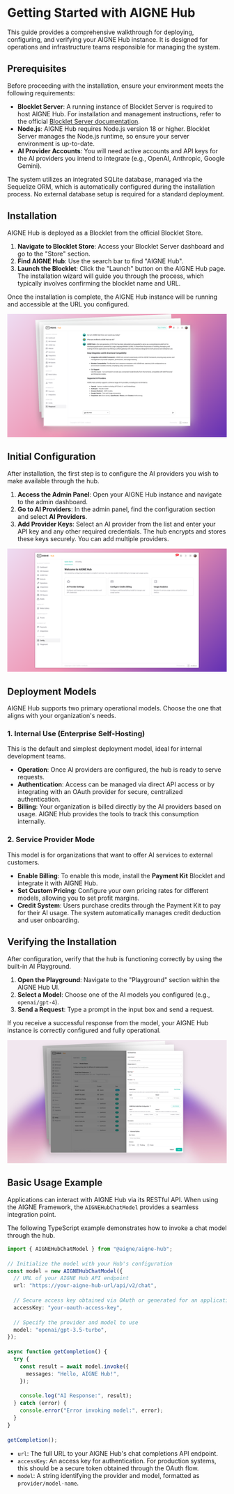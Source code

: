 # Getting Started with AIGNE Hub

This guide provides a comprehensive walkthrough for deploying, configuring, and verifying your AIGNE Hub instance. It is designed for operations and infrastructure teams responsible for managing the system.

## Prerequisites

Before proceeding with the installation, ensure your environment meets the following requirements:

- **Blocklet Server**: A running instance of Blocklet Server is required to host AIGNE Hub. For installation and management instructions, refer to the official [Blocklet Server documentation](https://docs.blocklet.io/docs/en/getting-started).
- **Node.js**: AIGNE Hub requires Node.js version 18 or higher. Blocklet Server manages the Node.js runtime, so ensure your server environment is up-to-date.
- **AI Provider Accounts**: You will need active accounts and API keys for the AI providers you intend to integrate (e.g., OpenAI, Anthropic, Google Gemini).

The system utilizes an integrated SQLite database, managed via the Sequelize ORM, which is automatically configured during the installation process. No external database setup is required for a standard deployment.

## Installation

AIGNE Hub is deployed as a Blocklet from the official Blocklet Store.

1.  **Navigate to Blocklet Store**: Access your Blocklet Server dashboard and go to the "Store" section.
2.  **Find AIGNE Hub**: Use the search bar to find "AIGNE Hub".
3.  **Launch the Blocklet**: Click the "Launch" button on the AIGNE Hub page. The installation wizard will guide you through the process, which typically involves confirming the blocklet name and URL.

Once the installation is complete, the AIGNE Hub instance will be running and accessible at the URL you configured.

![AIGNE Hub Dashboard](https://raw.githubusercontent.com/AIGNE-io/aigne-hub/main/blocklets/core/screenshots/d037b6b6b092765ccbfa58706c241622.png)

## Initial Configuration

After installation, the first step is to configure the AI providers you wish to make available through the hub.

1.  **Access the Admin Panel**: Open your AIGNE Hub instance and navigate to the admin dashboard.
2.  **Go to AI Providers**: In the admin panel, find the configuration section and select **AI Providers**.
3.  **Add Provider Keys**: Select an AI provider from the list and enter your API key and any other required credentials. The hub encrypts and stores these keys securely. You can add multiple providers.

![Configure AI Providers](https://raw.githubusercontent.com/AIGNE-io/aigne-hub/main/blocklets/core/screenshots/fc46e9461382f0be7541af17ef13f632.png)

## Deployment Models

AIGNE Hub supports two primary operational models. Choose the one that aligns with your organization's needs.

### 1. Internal Use (Enterprise Self-Hosting)

This is the default and simplest deployment model, ideal for internal development teams.

-   **Operation**: Once AI providers are configured, the hub is ready to serve requests.
-   **Authentication**: Access can be managed via direct API access or by integrating with an OAuth provider for secure, centralized authentication.
-   **Billing**: Your organization is billed directly by the AI providers based on usage. AIGNE Hub provides the tools to track this consumption internally.

### 2. Service Provider Mode

This model is for organizations that want to offer AI services to external customers.

-   **Enable Billing**: To enable this mode, install the **Payment Kit** Blocklet and integrate it with AIGNE Hub.
-   **Set Custom Pricing**: Configure your own pricing rates for different models, allowing you to set profit margins.
-   **Credit System**: Users purchase credits through the Payment Kit to pay for their AI usage. The system automatically manages credit deduction and user onboarding.

## Verifying the Installation

After configuration, verify that the hub is functioning correctly by using the built-in AI Playground.

1.  **Open the Playground**: Navigate to the "Playground" section within the AIGNE Hub UI.
2.  **Select a Model**: Choose one of the AI models you configured (e.g., `openai/gpt-4`).
3.  **Send a Request**: Type a prompt in the input box and send a request.

If you receive a successful response from the model, your AIGNE Hub instance is correctly configured and fully operational.

![AI Playground](https://raw.githubusercontent.com/AIGNE-io/aigne-hub/main/blocklets/core/screenshots/c29f08420df8ea9a199fcb5ffe06febe.png)

## Basic Usage Example

Applications can interact with AIGNE Hub via its RESTful API. When using the AIGNE Framework, the `AIGNEHubChatModel` provides a seamless integration point.

The following TypeScript example demonstrates how to invoke a chat model through the hub.

```typescript
import { AIGNEHubChatModel } from "@aigne/aigne-hub";

// Initialize the model with your Hub's configuration
const model = new AIGNEHubChatModel({
  // URL of your AIGNE Hub API endpoint
  url: "https://your-aigne-hub-url/api/v2/chat",

  // Secure access key obtained via OAuth or generated for an application
  accessKey: "your-oauth-access-key",

  // Specify the provider and model to use
  model: "openai/gpt-3.5-turbo",
});

async function getCompletion() {
  try {
    const result = await model.invoke({
      messages: "Hello, AIGNE Hub!",
    });

    console.log("AI Response:", result);
  } catch (error) {
    console.error("Error invoking model:", error);
  }
}

getCompletion();
```

-   `url`: The full URL to your AIGNE Hub's chat completions API endpoint.
-   `accessKey`: An access key for authentication. For production systems, this should be a secure token obtained through the OAuth flow.
-   `model`: A string identifying the provider and model, formatted as `provider/model-name`.